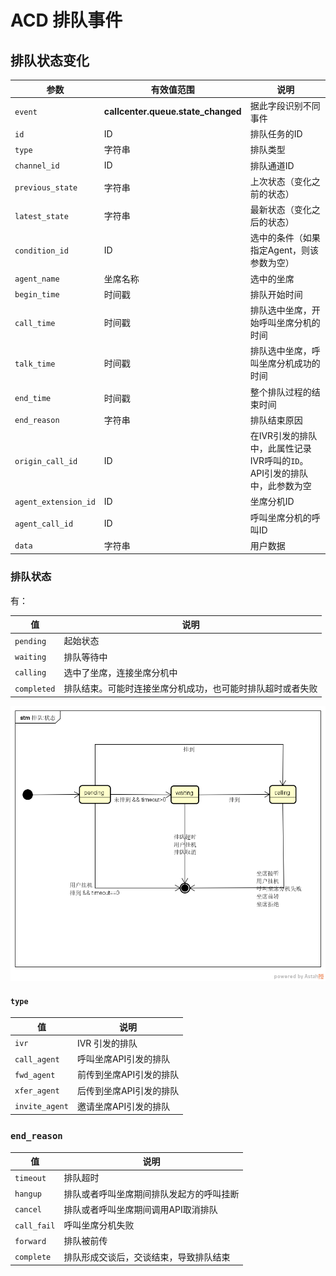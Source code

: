 # ACD 排队事件
<!-- toc -->

## 排队状态变化

参数                      | 有效值范围                          | 说明
----------------------    | ----------------------------------- | ----------------------------------------
`event`                   | **callcenter.queue.state_changed**  | 据此字段识别不同事件
`id`                      | ID                                  | 排队任务的ID
`type`                    | 字符串                              | 排队类型
`channel_id`              | ID                                  | 排队通道ID
`previous_state`          | 字符串                              | 上次状态（变化之前的状态）
`latest_state`            | 字符串                              | 最新状态（变化之后的状态）
`condition_id`            | ID                                  | 选中的条件（如果指定Agent，则该参数为空）
`agent_name`              | 坐席名称                            | 选中的坐席
`begin_time`              | 时间戳                              | 排队开始时间
`call_time`               | 时间戳                              | 排队选中坐席，开始呼叫坐席分机的时间
`talk_time`               | 时间戳                              | 排队选中坐席，呼叫坐席分机成功的时间
`end_time`                | 时间戳                              | 整个排队过程的结束时间
`end_reason`              | 字符串                              | 排队结束原因
`origin_call_id`          | ID                                  | 在IVR引发的排队中，此属性记录IVR呼叫的`ID`。API引发的排队中，此参数为空
`agent_extension_id`      | ID                                  | 坐席分机ID
`agent_call_id`           | ID                                  | 呼叫坐席分机的呼叫ID
`data`                    | 字符串                              | 用户数据

### 排队状态
有：

值              | 说明
--------------- | --------------
`pending`       | 起始状态
`waiting`       | 排队等待中
`calling`       | 选中了坐席，连接坐席分机中
`completed`     | 排队结束。可能时连接坐席分机成功，也可能时排队超时或者失败

![排队状态](../../../images/queue-state.png)

#### `type`

值              | 说明
--------------- | --------------
`ivr`           | IVR 引发的排队
`call_agent`    | 呼叫坐席API引发的排队
`fwd_agent`     | 前传到坐席API引发的排队
`xfer_agent`    | 后传到坐席API引发的排队
`invite_agent`  | 邀请坐席API引发的排队

### `end_reason`

值                     | 说明
---------------------- | --------------
`timeout`              | 排队超时
`hangup`               | 排队或者呼叫坐席期间排队发起方的呼叫挂断
`cancel`               | 排队或者呼叫坐席期间调用API取消排队
`call_fail`            | 呼叫坐席分机失败
`forward`              | 排队被前传
`complete`             | 排队形成交谈后，交谈结束，导致排队结束
